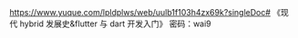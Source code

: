 https://www.yuque.com/lpldplws/web/uulb1f103h4zx69k?singleDoc# 《现代 hybrid 发展史&flutter 与 dart 开发入门》 密码：wai9
